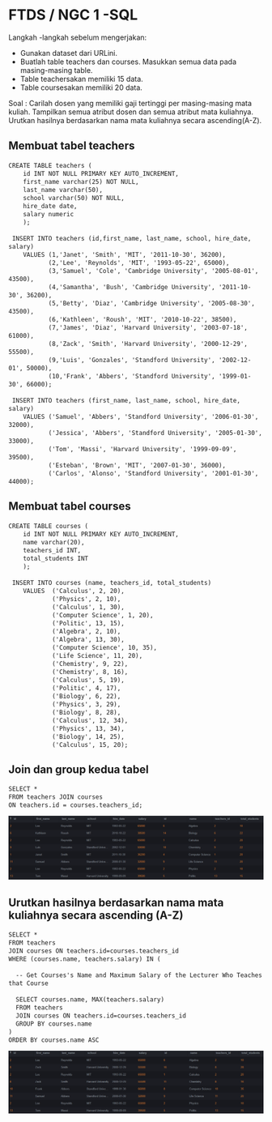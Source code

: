 # FTDS / NGC 1 -SQL

Langkah -langkah sebelum mengerjakan:

- Gunakan dataset dari URLini.
- Buatlah table teachers dan courses. Masukkan semua data pada masing-masing table.
- Table teachersakan memiliki 15 data.
- Table coursesakan memiliki 20 data.

Soal : Carilah dosen yang memiliki gaji tertinggi per masing-masing mata kuliah. Tampilkan  semua atribut dosen dan semua atribut mata kuliahnya. Urutkan hasilnya berdasarkan nama  mata kuliahnya secara ascending(A-Z).

## Membuat tabel teachers

```
CREATE TABLE teachers (
    id INT NOT NULL PRIMARY KEY AUTO_INCREMENT,
    first_name varchar(25) NOT NULL,
    last_name varchar(50),
    school varchar(50) NOT NULL,
    hire_date date,
    salary numeric
    );
    
 INSERT INTO teachers (id,first_name, last_name, school, hire_date, salary)
    VALUES (1,'Janet', 'Smith', 'MIT', '2011-10-30', 36200),
           (2,'Lee', 'Reynolds', 'MIT', '1993-05-22', 65000),
           (3,'Samuel', 'Cole', 'Cambridge University', '2005-08-01', 43500),
           (4,'Samantha', 'Bush', 'Cambridge University', '2011-10-30', 36200),
           (5,'Betty', 'Diaz', 'Cambridge University', '2005-08-30', 43500),
           (6,'Kathleen', 'Roush', 'MIT', '2010-10-22', 38500),
           (7,'James', 'Diaz', 'Harvard University', '2003-07-18', 61000),
           (8,'Zack', 'Smith', 'Harvard University', '2000-12-29', 55500),
           (9,'Luis', 'Gonzales', 'Standford University', '2002-12-01', 50000),
           (10,'Frank', 'Abbers', 'Standford University', '1999-01-30', 66000);
    
 INSERT INTO teachers (first_name, last_name, school, hire_date, salary)
    VALUES ('Samuel', 'Abbers', 'Standford University', '2006-01-30', 32000),
           ('Jessica', 'Abbers', 'Standford University', '2005-01-30', 33000),
           ('Tom', 'Massi', 'Harvard University', '1999-09-09', 39500),
           ('Esteban', 'Brown', 'MIT', '2007-01-30', 36000),
           ('Carlos', 'Alonso', 'Standford University', '2001-01-30', 44000);
```


## Membuat tabel courses

```
CREATE TABLE courses (
    id INT NOT NULL PRIMARY KEY AUTO_INCREMENT,
    name varchar(20),
    teachers_id INT,
    total_students INT
    );
    
 INSERT INTO courses (name, teachers_id, total_students)
    VALUES  ('Calculus', 2, 20),
            ('Physics', 2, 10),
            ('Calculus', 1, 30),
            ('Computer Science', 1, 20),
            ('Politic', 13, 15),
            ('Algebra', 2, 10),
            ('Algebra', 13, 30),
            ('Computer Science', 10, 35),
            ('Life Science', 11, 20),
            ('Chemistry', 9, 22),
            ('Chemistry', 8, 16),
            ('Calculus', 5, 19),
            ('Politic', 4, 17),
            ('Biology', 6, 22),
            ('Physics', 3, 29),
            ('Biology', 8, 28),
            ('Calculus', 12, 34),
            ('Physics', 13, 34),
            ('Biology', 14, 25),
            ('Calculus', 15, 20);
```
## Join dan group kedua tabel

```
SELECT *
FROM teachers JOIN courses
ON teachers.id = courses.teachers_id;
```

<img src="Screenshot\TabelJoin.png">

## Urutkan hasilnya berdasarkan nama  mata kuliahnya secara ascending (A-Z)
```
SELECT * 
FROM teachers
JOIN courses ON teachers.id=courses.teachers_id
WHERE (courses.name, teachers.salary) IN (

  -- Get Courses's Name and Maximum Salary of the Lecturer Who Teaches that Course

  SELECT courses.name, MAX(teachers.salary)
  FROM teachers
  JOIN courses ON teachers.id=courses.teachers_id
  GROUP BY courses.name
)
ORDER BY courses.name ASC
```

<img src="Screenshot\TabelSorted.png">